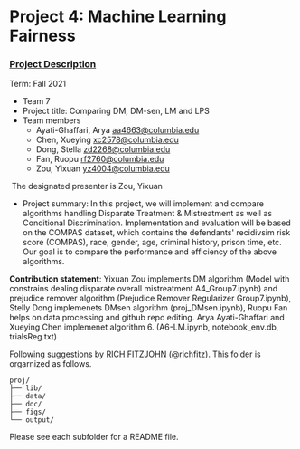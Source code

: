 # Project 4: Machine Learning Fairness

### [Project Description](doc/project4_desc.md)

Term: Fall 2021

+ Team 7
+ Project title: Comparing DM, DM-sen, LM and LPS
+ Team members
	+ Ayati-Ghaffari, Arya aa4663@columbia.edu
	+ Chen, Xueying xc2578@columbia.edu
	+ Dong, Stella zd2268@columbia.edu
	+ Fan, Ruopu rf2760@columbia.edu
	+ Zou, Yixuan yz4004@columbia.edu


 The designated presenter is Zou, Yixuan
+ Project summary: In this project, we will implement and compare algorithms handling Disparate Treatment & Mistreatment as well as Conditional Discrimination. Implementation and evaluation will be based on the COMPAS dataset, which contains the defendants' recidivsim risk score (COMPAS), race, gender, age, criminal history, prison time, etc. Our goal is to compare the performance and efficiency of the above algorithms.
	
**Contribution statement**: Yixuan Zou implements DM algorithm (Model with constrains dealing disparate overall mistreatment A4_Group7.ipynb) and prejudice remover algorithm (Prejudice Remover Regularizer Group7.ipynb), Stelly Dong implemenets DMsen algorithm (proj_DMsen.ipynb), Ruopu Fan helps on data processing and github repo editing. Arya Ayati-Ghaffari and Xueying Chen implemenet algorithm 6. (A6-LM.ipynb, notebook_env.db, trialsReg.txt)

Following [suggestions](http://nicercode.github.io/blog/2013-04-05-projects/) by [RICH FITZJOHN](http://nicercode.github.io/about/#Team) (@richfitz). This folder is orgarnized as follows.

```
proj/
├── lib/
├── data/
├── doc/
├── figs/
└── output/
```

Please see each subfolder for a README file.
